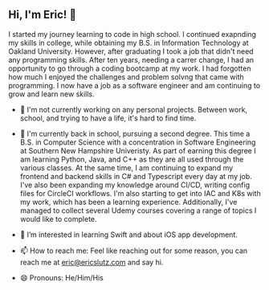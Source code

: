 ## Hi, I'm Eric! 👋

I started my journey learning to code in high school.  I continued exapnding my skills in college, while obtaining my B.S. in Information Technology at Oakland University.  However, after graduating I took a job that didn't need any programming skills. After ten years, needing a carrer change, I had an opportunity to go through a coding bootcamp at my work.  I had forgotten how much I enjoyed the challenges and problem solvng that came with programming.  I now have a job as a software engineer and am continuing to grow and learn new skills.

- 🔭 I'm not currently working on any personal projects.  Between work, school, and trying to have a life, it's hard to find time.

- 🌱 I'm currently back in school, pursuing a second degree.  This time a B.S. in Computer Science with a concentration in Software Engineering at Southern New Hampshire Univeristy.  As part of earning this degree I am learning Python, Java, and C++ as they are all used through the various classes.  At the same time, I am continuing to expand my frontend and backend skills in C# and Typescript every day at my job.  I've also been expanding my knowledge around CI/CD, writing config files for CircleCI workflows.  I'm also starting to get into IAC and K8s with my work, which has been a learning experience.  Additionally, I've managed to collect several Udemy courses covering a range of topics I would like to complete.

- 👀 I’m interested in learning Swift and about iOS app development.

- 📫 How to reach me: Feel like reaching out for some reason, you can reach me at [eric@ericslutz.com](mailto:eric@ericslutz.com) and say hi.

- 😄 Pronouns: He/Him/His

<!--
**eslutz/eslutz** is a ✨ _special_ ✨ repository because its `README.md` (this file) appears on your GitHub profile.

Here are some ideas to get you started:

- 🔭 I’m currently working on ...
- 🌱 I’m currently learning ...
- 👯 I’m looking to collaborate on ...
- 🤔 I’m looking for help with ...
- 💬 Ask me about ...
- 📫 How to reach me: ...
- 😄 Pronouns: ...
- ⚡ Fun fact: ...
-->

